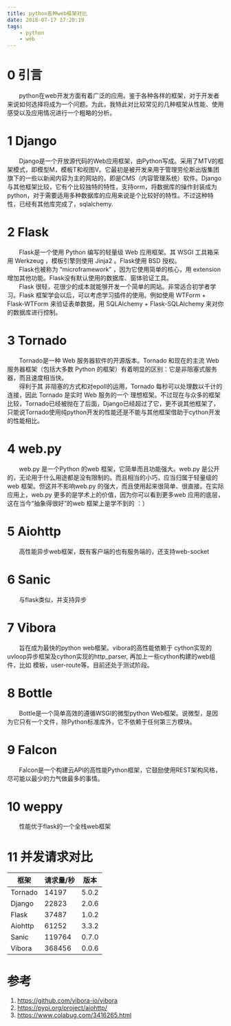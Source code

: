 ```yaml
---
title: python各种web框架对比
date: 2018-07-17 17:20:19
tags:
    - python
    - web
---
```

# 0 引言
&nbsp;&nbsp;&nbsp;&nbsp;&nbsp;&nbsp;&nbsp;python在web开发方面有着广泛的应用。鉴于各种各样的框架，对于开发者来说如何选择将成为一个问题。为此，我特此对比较常见的几种框架从性能、使用感受以及应用情况进行一个粗略的分析。

# 1 Django
&nbsp;&nbsp;&nbsp;&nbsp;&nbsp;&nbsp;&nbsp;Django是一个开放源代码的Web应用框架，由Python写成。采用了MTV的框架模式，即模型M，模板T和视图V。它最初是被开发来用于管理劳伦斯出版集团旗下的一些以新闻内容为主的网站的，即是CMS（内容管理系统）软件。Django与其他框架比较，它有个比较独特的特性，支持orm，将数据库的操作封装成为python，对于需要适用多种数据库的应用来说是个比较好的特性。不过这种特性，已经有其他库完成了，sqlalchemy.

# 2 Flask
&nbsp;&nbsp;&nbsp;&nbsp;&nbsp;&nbsp;&nbsp;Flask是一个使用 Python 编写的轻量级 Web 应用框架。其 WSGI 工具箱采用 Werkzeug ，模板引擎则使用 Jinja2 。Flask使用 BSD 授权。  
&nbsp;&nbsp;&nbsp;&nbsp;&nbsp;&nbsp;&nbsp;Flask也被称为 “microframework” ，因为它使用简单的核心，用 extension 增加其他功能。Flask没有默认使用的数据库、窗体验证工具。  
&nbsp;&nbsp;&nbsp;&nbsp;&nbsp;&nbsp;&nbsp;Flask 很轻，花很少的成本就能够开发一个简单的网站。非常适合初学者学习。Flask 框架学会以后，可以考虑学习插件的使用。例如使用 WTForm + Flask-WTForm 来验证表单数据，用 SQLAlchemy + Flask-SQLAlchemy 来对你的数据库进行控制。

# 3 Tornado
&nbsp;&nbsp;&nbsp;&nbsp;&nbsp;&nbsp;&nbsp;Tornado是一种 Web 服务器软件的开源版本。Tornado 和现在的主流 Web 服务器框架（包括大多数 Python 的框架）有着明显的区别：它是非阻塞式服务器，而且速度相当快。  
&nbsp;&nbsp;&nbsp;&nbsp;&nbsp;&nbsp;&nbsp;得利于其 非阻塞的方式和对epoll的运用，Tornado 每秒可以处理数以千计的连接，因此 Tornado 是实时 Web 服务的一个 理想框架。不过现在与众多的框架比较，Tornado已经被抛在了后面，Django已经超过了它，更不说其他框架了，只能说Tornado使用纯python开发的性能还是不能与其他框架借助于cython开发的性能相比。

# 4 web.py
&nbsp;&nbsp;&nbsp;&nbsp;&nbsp;&nbsp;&nbsp;web.py 是一个Python 的web 框架，它简单而且功能强大。web.py 是公开的，无论用于什么用途都是没有限制的。而且相当的小巧，应当归属于轻量级的web 框架。但这并不影响web.py 的强大，而且使用起来很简单、很直接。在实际应用上，web.py 更多的是学术上的价值，因为你可以看到更多web 应用的底层，这在当今“抽象得很好”的web 框架上是学不到的 ：）

# 5 Aiohttp
&nbsp;&nbsp;&nbsp;&nbsp;&nbsp;&nbsp;&nbsp;高性能异步web框架，既有客户端的也有服务端的，还支持web-socket
# 6 Sanic
&nbsp;&nbsp;&nbsp;&nbsp;&nbsp;&nbsp;&nbsp;与flask类似，并支持异步
# 7 Vibora
&nbsp;&nbsp;&nbsp;&nbsp;&nbsp;&nbsp;&nbsp;旨在成为最快的python web框架。vibora的高性能依赖于 cython实现的uvloop异步框架及cython实现的http_parser, 再加上一些cython构建的web组件，比如 模板，user-route等。目前还处于测试阶段。

# 8 Bottle
&nbsp;&nbsp;&nbsp;&nbsp;&nbsp;&nbsp;&nbsp;Bottle是一个简单高效的遵循WSGI的微型python Web框架。说微型，是因为它只有一个文件，除Python标准库外，它不依赖于任何第三方模块。

# 9 Falcon
&nbsp;&nbsp;&nbsp;&nbsp;&nbsp;&nbsp;&nbsp;Falcon是一个构建云API的高性能Python框架，它鼓励使用REST架构风格，尽可能以最少的力气做最多的事情。

# 10 weppy
&nbsp;&nbsp;&nbsp;&nbsp;&nbsp;&nbsp;&nbsp;性能优于flask的一个全栈web框架

# 11 并发请求对比
框架 | 请求量/秒 | 版本
---|---|---
Tornado | 14197 | 5.0.2
Django | 22823 | 2.0.6
Flask | 37487 | 1.0.2
Aiohttp | 61252 | 3.3.2
Sanic | 119764 | 0.7.0
Vibora | 368456 | 0.0.6

# 参考
1. https://github.com/vibora-io/vibora
2. https://pypi.org/project/aiohttp/
3. https://www.colabug.com/3416265.html